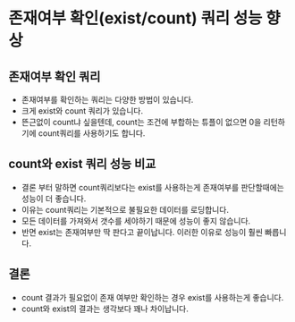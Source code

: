 # 존재여부 확인(exist/count) 쿼리 성능 향상

## 존재여부 확인 쿼리
* 존재여부를 확인하는 쿼리는 다양한 방법이 있습니다.
* 크게 exist와 count 쿼리가 있습니다.
* 뜬근없이 count냐 싶을텐데, count는 조건에 부합하는 튜플이 없으면 0을 리턴하기에 count쿼리를 사용하기도 합니다.

## count와 exist 쿼리 성능 비교
* 결론 부터 말하면 count쿼리보다는 exist를 사용하는게 존재여부를 판단할때에는 성능이 더 좋습니다.
* 이유는 count쿼리는 기본적으로 불필요한 데이터를 로딩합니다. 
* 모든 데이터를 가져와서 갯수를 세야하기 때문에 성능이 좋지 않습니다.
* 반면 exist는 존재여부만 딱 판다고 끝이납니다. 이러한 이유로 성능이 훨씬 빠릅니다.

## 결론
* count 결과가 필요없이 존재 여부만 확인하는 경우 exist를 사용하는게 좋습니다.
* count와 exist의 결과는 생각보다 꽤나 차이납니다.